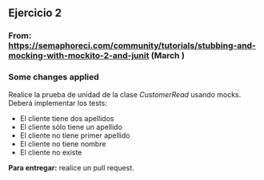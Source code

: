 ## Ejercicio 2

### From: https://semaphoreci.com/community/tutorials/stubbing-and-mocking-with-mockito-2-and-junit (March )
### Some changes applied

Realice la prueba de unidad de la clase *CustomerRead* usando mocks. Deberá implementar los tests:

- El cliente tiene dos apellidos
- El cliente sólo tiene un apellido
- El cliente no tiene primer apellido
- El cliente no tiene nombre
- El cliente no existe

**Para entregar:** realice un pull request.
